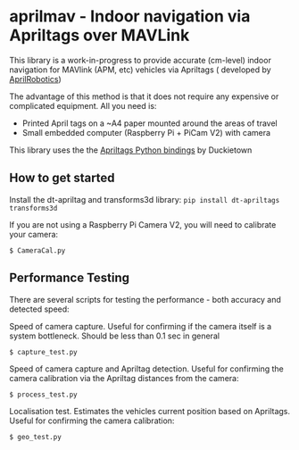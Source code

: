 # aprilmav - Indoor navigation via Apriltags over MAVLink

This library is a work-in-progress to provide accurate (cm-level)
indoor navigation for MAVlink (APM, etc) vehicles via Apriltags (
developed by [AprilRobotics](https://april.eecs.umich.edu/))

The advantage of this method is that it does not require any expensive
or complicated equipment. All you need is:
- Printed April tags on a ~A4 paper mounted around the areas of travel
- Small embedded computer (Raspberry Pi + PiCam V2) with camera

This library uses the the [Apriltags Python bindings](https://github.com/duckietown/dt-apriltags) by Duckietown

## How to get started

Install the dt-apriltag and transforms3d library: ``pip install dt-apriltags transforms3d``

If you are not using a Raspberry Pi Camera V2, you will need to calibrate your
camera:

```
$ CameraCal.py
```

## Performance Testing

There are several scripts for testing the performance - both accuracy and
detected speed:

Speed of camera capture. Useful for confirming if the camera itself is a system
bottleneck. Should be less than 0.1 sec in general
```
$ capture_test.py
```

Speed of camera capture and Apriltag detection. Useful for confirming the camera
calibration via the Apriltag distances from the camera:
```
$ process_test.py
```

Localisation test. Estimates the vehicles current position based on Apriltags. Useful
for confirming the camera calibration:
```
$ geo_test.py
```
